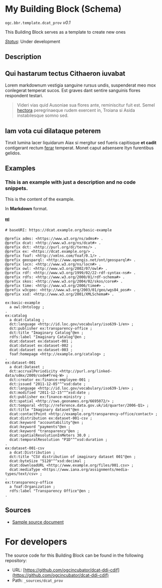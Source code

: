 
# My Building Block (Schema)

`ogc.bbr.template.dcat_prov` *v0.1*

This Building Block serves as a template to create new ones

[*Status*](http://www.opengis.net/def/status): Under development

## Description

## Qui hastarum tectus Cithaeron iuvabat

Lorem markdownum vestigia sanguine rursus undis, suspenderat meo mox conlegerat
temperat sucos. Est graves dant sentire sanguinis flores respondent testari.

> Videri vias quid Ausoniae sua flores ante, reminiscitur fuit est. Semel
> [hectora](http://silvaque.org/) peregrinaeque rudem exercent in, Troiana si
> Asida instabilesque somno sed.

## Iam vota cui dilataque peterem

Tinxit lumina lacer liquidarum Aiax si mergitur sed fueris capitisque **et
cadit** contigerant rectum [ferar](http://prosternit.com/quoque.html) temperat.
Monet caput adsensere Ityn furentibus gelidos.
## Examples

### This is an example with just a description and no code snippets.
This is the content of the example.

In **Markdown** format.
#### ttl
```ttl
# baseURI: https://dcat.example.org/basic-example

@prefix adms: <https://www.w3.org/ns/adms#> .
@prefix dcat: <http://www.w3.org/ns/dcat#> .
@prefix dct: <http://purl.org/dc/terms/> .
@prefix ex: <https://dcat.example.org/> .
@prefix foaf: <http://xmlns.com/foaf/0.1/> .
@prefix geosparql: <http://www.opengis.net/ont/geosparql#> .
@prefix locn: <http://www.w3.org/ns/locn#> .
@prefix owl: <http://www.w3.org/2002/07/owl#> .
@prefix rdf: <http://www.w3.org/1999/02/22-rdf-syntax-ns#> .
@prefix rdfs: <http://www.w3.org/2000/01/rdf-schema#> .
@prefix skos: <http://www.w3.org/2004/02/skos/core#> .
@prefix time: <http://www.w3.org/2006/time#> .
@prefix w3cgeo: <http://www.w3.org/2003/01/geo/wgs84_pos#> .
@prefix xsd: <http://www.w3.org/2001/XMLSchema#> .

ex:basic-example
  a owl:Ontology ;
.
ex:catalog
  a dcat:Catalog ;
  dct:language <http://id.loc.gov/vocabulary/iso639-1/en> ;
  dct:publisher ex:transparency-office ;
  dct:title "Imaginary Catalog"@en ;
  rdfs:label "Imaginary Catalog"@en ;
  dcat:dataset ex:dataset-001 ;
  dcat:dataset ex:dataset-002 ;
  dcat:dataset ex:dataset-003 ;
  foaf:homepage <http://example.org/catalog> ;
.
ex:dataset-001
  a dcat:Dataset ;
  dct:accrualPeriodicity <http://purl.org/linked-data/sdmx/2009/code#freq-W> ;
  dct:creator ex:finance-employee-001 ;
  dct:issued "2011-12-05"^^xsd:date ;
  dct:language <http://id.loc.gov/vocabulary/iso639-1/en> ;
  dct:modified "2011-12-15"^^xsd:date ;
  dct:publisher ex:finance-ministry ;
  dct:spatial <http://sws.geonames.org/6695072/> ;
  dct:temporal <http://reference.data.gov.uk/id/quarter/2006-Q1> ;
  dct:title "Imaginary dataset"@en ;
  dcat:contactPoint <http://example.org/transparency-office/contact> ;
  dcat:distribution ex:dataset-001-csv ;
  dcat:keyword "accountability"@en ;
  dcat:keyword "payments"@en ;
  dcat:keyword "transparency"@en ;
  dcat:spatialResolutionInMeters 30.0 ;
  dcat:temporalResolution "P1D"^^xsd:duration ;
.
ex:dataset-001-csv
  a dcat:Distribution ;
  dct:title "CSV distribution of imaginary dataset 001"@en ;
  dcat:byteSize "5120"^^xsd:decimal ;
  dcat:downloadURL <http://www.example.org/files/001.csv> ;
  dcat:mediaType <https://www.iana.org/assignments/media-types/text/csv> ;
.
ex:transparency-office
  a foaf:Organization ;
  rdfs:label "Transparency Office"@en ;
.

```

## Sources

* [Sample source document](https://example.com/sources/1)

# For developers

The source code for this Building Block can be found in the following repository:

* URL: [https://github.com/ogcincubator/dcat-ddi-cdif](https://github.com/ogcincubator/dcat-ddi-cdif)
* Path: `_sources/dcat_prov`

